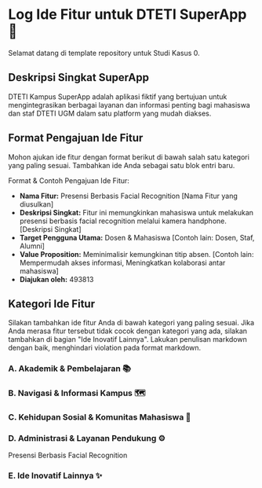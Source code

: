 # Log Ide Fitur untuk DTETI SuperApp 🚀

Selamat datang di template repository untuk Studi Kasus 0.

## Deskripsi Singkat SuperApp

DTETI Kampus SuperApp adalah aplikasi fiktif yang bertujuan untuk mengintegrasikan berbagai layanan dan informasi penting bagi mahasiswa dan staf DTETI UGM dalam satu platform yang mudah diakses.

## Format Pengajuan Ide Fitur

Mohon ajukan ide fitur dengan format berikut di bawah salah satu kategori yang paling sesuai.
Tambahkan ide Anda sebagai satu blok entri baru.

Format & Contoh Pengajuan Ide Fitur:

* **Nama Fitur:** Presensi Berbasis Facial Recognition [Nama Fitur yang diusulkan]
* **Deskripsi Singkat:** Fitur ini memungkinkan mahasiswa untuk melakukan presensi berbasis facial recognition melalui kamera handphone. [Deskripsi Singkat]
* **Target Pengguna Utama:** Dosen & Mahasiswa [Contoh lain: Dosen, Staf, Alumni]
* **Value Proposition:** Meminimalisir kemungkinan titip absen. [Contoh lain: Mempermudah akses informasi, Meningkatkan kolaborasi antar mahasiswa]
* **Diajukan oleh:** 493813

## Kategori Ide Fitur

Silakan tambahkan ide fitur Anda di bawah kategori yang paling sesuai. Jika Anda merasa fitur tersebut tidak cocok dengan kategori yang ada, silakan tambahkan di bagian "Ide Inovatif Lainnya". Lakukan penulisan markdown dengan baik, menghindari violation pada format markdown.

### A. Akademik & Pembelajaran 📚
<!-- START MENAMBAHKAN DI SINI -->

<!-- BERHENTI MENAMBAHKAN DI SINI -->

### B. Navigasi & Informasi Kampus 🗺️
<!-- START MENAMBAHKAN DI SINI -->

<!-- BERHENTI MENAMBAHKAN DI SINI -->

### C. Kehidupan Sosial & Komunitas Mahasiswa 🤝
<!-- START MENAMBAHKAN DI SINI -->

<!-- BERHENTI MENAMBAHKAN DI SINI -->

### D. Administrasi & Layanan Pendukung ⚙️
<!-- START MENAMBAHKAN DI SINI -->
Presensi Berbasis Facial Recognition
<!-- BERHENTI MENAMBAHKAN DI SINI -->

### E. Ide Inovatif Lainnya ✨
<!-- START MENAMBAHKAN DI SINI -->

<!-- BERHENTI MENAMBAHKAN DI SINI -->
